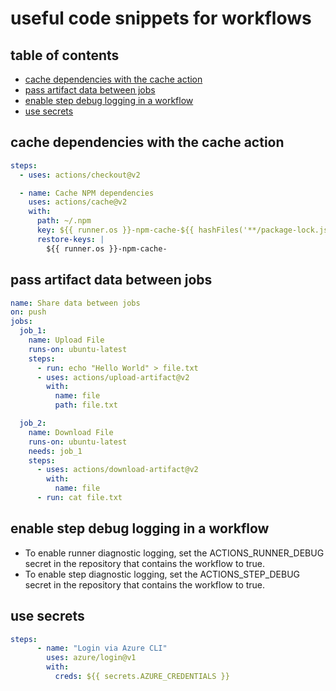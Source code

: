 
# useful code snippets for workflows

## table of contents
- [cache dependencies with the cache action](#cache-dependencies-with-the-cache-action)
- [pass artifact data between jobs](#pass-artifact-data-between-jobs)
- [enable step debug logging in a workflow](#enable-step-debug-logging-in-a-workflow)
- [use secrets](#use-secrets)

## cache dependencies with the cache action

```yaml
steps:
  - uses: actions/checkout@v2

  - name: Cache NPM dependencies
    uses: actions/cache@v2
    with:
      path: ~/.npm
      key: ${{ runner.os }}-npm-cache-${{ hashFiles('**/package-lock.json') }}
      restore-keys: |
        ${{ runner.os }}-npm-cache-
```

## pass artifact data between jobs

```yaml
name: Share data between jobs
on: push
jobs:
  job_1:
    name: Upload File
    runs-on: ubuntu-latest
    steps:
      - run: echo "Hello World" > file.txt
      - uses: actions/upload-artifact@v2
        with:
          name: file
          path: file.txt

  job_2:
    name: Download File
    runs-on: ubuntu-latest
    needs: job_1
    steps:
      - uses: actions/download-artifact@v2
        with:
          name: file
      - run: cat file.txt
```

## enable step debug logging in a workflow

- To enable runner diagnostic logging, set the ACTIONS_RUNNER_DEBUG secret in the repository that contains the workflow to true.
- To enable step diagnostic logging, set the ACTIONS_STEP_DEBUG secret in the repository that contains the workflow to true.

## use secrets

```yaml
steps:
      - name: "Login via Azure CLI"
        uses: azure/login@v1
        with:
          creds: ${{ secrets.AZURE_CREDENTIALS }}
```
